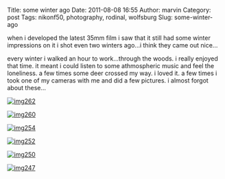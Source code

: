 Title: some winter ago
Date: 2011-08-08 16:55
Author: marvin
Category: post
Tags: nikonf50, photography, rodinal, wolfsburg
Slug: some-winter-ago

when i developed the latest 35mm film i saw that it still had some
winter impressions on it i shot even two winters ago...i think they came
out nice...

every winter i walked an hour to work...through the woods. i really
enjoyed that time. it meant i could listen to some athmospheric music
and feel the loneliness. a few times some deer crossed my way. i loved
it. a few times i took one of my cameras with me and did a few pictures.
i almost forgot about these...

[![img262](http://farm7.static.flickr.com/6139/6021651313_56f537e9e7.jpg)](http://www.flickr.com/photos/marvinxsteadfast/6021651313/ "img262 by marvinxsteadfast, on Flickr, via Patr")

[![img260](http://farm7.static.flickr.com/6140/6022203500_50d8e168a6.jpg)](http://www.flickr.com/photos/marvinxsteadfast/6022203500/ "img260 by marvinxsteadfast, on Flickr, via Patr")

[![img254](http://farm7.static.flickr.com/6150/6022198736_8d952c2d35.jpg)](http://www.flickr.com/photos/marvinxsteadfast/6022198736/ "img254 by marvinxsteadfast, on Flickr, via Patr")

[![img252](http://farm7.static.flickr.com/6122/6022197536_83a84c3b5f.jpg)](http://www.flickr.com/photos/marvinxsteadfast/6022197536/ "img252 by marvinxsteadfast, on Flickr, via Patr")

[![img250](http://farm7.static.flickr.com/6134/6022194804_4298fbf72f.jpg)](http://www.flickr.com/photos/marvinxsteadfast/6022194804/ "img250 by marvinxsteadfast, on Flickr, via Patr")

[![img247](http://farm7.static.flickr.com/6150/6021638297_bb22f709bb.jpg)](http://www.flickr.com/photos/marvinxsteadfast/6021638297/ "img247 by marvinxsteadfast, on Flickr, via Patr")

